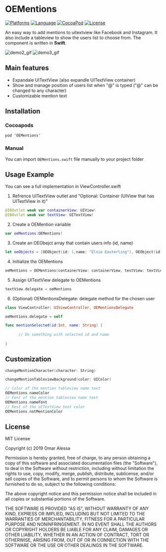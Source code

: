 # OEMentions

[![Platforms](https://img.shields.io/badge/platform-iOS-yellow.svg)]()
[![Language](https://img.shields.io/badge/language-Swift_5.0-orange.svg)]()
[![CocoaPod](https://img.shields.io/badge/pod-0.1.4-lightblue.svg)](https://github.com/omar14/OEMentions/releases/tag/0.1.4)
[![License](https://img.shields.io/badge/license-MIT-blue.svg)]()

An easy way to add mentions to uitextview like Facebook and Instagram. It also include a tableview to show the users list to choose from. The component is written in 
**Swift**.


![demo2_gif](https://cloud.githubusercontent.com/assets/3969198/17277971/849e7a16-5758-11e6-9589-d6f3f0a8c8e4.gif)
![demo3_gif](https://cloud.githubusercontent.com/assets/3969198/17277992/17f54448-5759-11e6-8107-ac5b0f9deb08.gif)



## Main features
* Expandale UITextView (also expandle UITextView container)
* Show and manage position of users list when "@" is typed ("@" can be changed to any character)
* Customizable mention text


## Installation

### Cocoapods

```swift
pod 'OEMentions'
```

### Manual

You can import `OEMentions.swift` file manually to your project folder


## Usage Example
You can see a full implementation in ViewController.swift

1. Refrence UITextView outlet and "Optional: Container (UIView that has UITextView in it)"
  
  ```swift
  @IBOutlet weak var containerView: UIView!
  @IBOutlet weak var textView: UITextView!
  ```
  
2. Create a OEMention variable

  ```swift
  var oeMentions:OEMentions!
  ```

3. Create an OEObejct array that contain users info (id, name)

  ```swift
  let oeObjects = [OEObject(id: 1,name: "Elsie Easterling"), OEObject(id: 2,name: "Caterina Misiewicz"), OEObject(id: 3,name: "Ruben Dematteo")]
  ```

4. Initialize the OEMentions

  ```swift
  oeMentions = OEMentions(containerView: containerView, textView: textView, mainView: self.view, oeObjects: oeObjects)
  ```

5. Assign UITextView delegate to OEMentions

  ```swift
  textView.delegate = oeMentions
  ```
  
6. (Optional) OEMentionsDelegate: delegate method for the chosen user

  ```swift
  class ViewController: UIViewController, OEMentionsDelegate
  ```
  ```swift
  oeMentions.delegate = self
  ```
  ```swift
  func mentionSelected(id:Int, name: String) {
        
        // Do something with selected id and name
        
  }
  ```


## Customization   

```swift
changeMentionCharacter(character: String)
```
```swift
changeMentionTableviewBackground(color: UIColor)
```
```swift
// Color of the mention tableview name text
OEMentions.nameColor
// Font of the mention tableview name text
OEMentions.nameFont
// Rest of the UITextView text color
OEMentions.notMentionColor
```

## License

MIT License

Copyright (c) 2019 Omar Alessa

Permission is hereby granted, free of charge, to any person obtaining a copy
of this software and associated documentation files (the "Software"), to deal
in the Software without restriction, including without limitation the rights
to use, copy, modify, merge, publish, distribute, sublicense, and/or sell
copies of the Software, and to permit persons to whom the Software is
furnished to do so, subject to the following conditions:

The above copyright notice and this permission notice shall be included in all
copies or substantial portions of the Software.

THE SOFTWARE IS PROVIDED "AS IS", WITHOUT WARRANTY OF ANY KIND, EXPRESS OR
IMPLIED, INCLUDING BUT NOT LIMITED TO THE WARRANTIES OF MERCHANTABILITY,
FITNESS FOR A PARTICULAR PURPOSE AND NONINFRINGEMENT. IN NO EVENT SHALL THE
AUTHORS OR COPYRIGHT HOLDERS BE LIABLE FOR ANY CLAIM, DAMAGES OR OTHER
LIABILITY, WHETHER IN AN ACTION OF CONTRACT, TORT OR OTHERWISE, ARISING FROM,
OUT OF OR IN CONNECTION WITH THE SOFTWARE OR THE USE OR OTHER DEALINGS IN THE
SOFTWARE.
